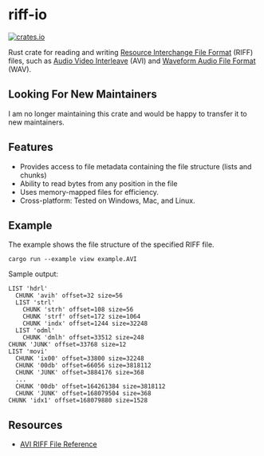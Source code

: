 # riff-io

[![crates.io](https://img.shields.io/crates/v/riff-io.svg)](https://crates.io/crates/riff-io)

Rust crate for reading and writing
[Resource Interchange File Format](https://en.wikipedia.org/wiki/Resource_Interchange_File_Format) (RIFF) files, such 
as [Audio Video Interleave](https://en.wikipedia.org/wiki/Audio_Video_Interleave) (AVI) 
and [Waveform Audio File Format](https://en.wikipedia.org/wiki/WAV) (WAV).

## Looking For New Maintainers

I am no longer maintaining this crate and would be happy to transfer it to new maintainers.

## Features

- Provides access to file metadata containing the file structure (lists and chunks) 
- Ability to read bytes from any position in the file
- Uses memory-mapped files for efficiency.
- Cross-platform: Tested on Windows, Mac, and Linux. 

## Example

The example shows the file structure of the specified RIFF file.

```bash,no_run
cargo run --example view example.AVI
```

Sample output:

```text,no_run
LIST 'hdrl'
  CHUNK 'avih' offset=32 size=56
  LIST 'strl'
    CHUNK 'strh' offset=108 size=56
    CHUNK 'strf' offset=172 size=1064
    CHUNK 'indx' offset=1244 size=32248
  LIST 'odml'
    CHUNK 'dmlh' offset=33512 size=248
CHUNK 'JUNK' offset=33768 size=12
LIST 'movi'
  CHUNK 'ix00' offset=33800 size=32248
  CHUNK '00db' offset=66056 size=3818112
  CHUNK 'JUNK' offset=3884176 size=368
  ...
  CHUNK '00db' offset=164261384 size=3818112
  CHUNK 'JUNK' offset=168079504 size=368
CHUNK 'idx1' offset=168079880 size=1528
```

## Resources

- [AVI RIFF File Reference](https://docs.microsoft.com/en-us/previous-versions//ms779636(v=vs.85)?redirectedfrom=MSDN)
